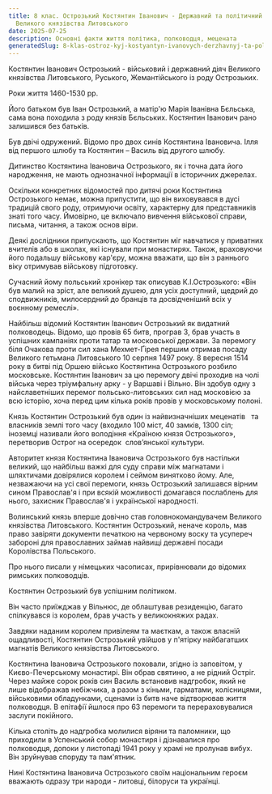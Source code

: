 ```yaml
---
title: 8 клас. Острозький Костянтин Іванович - Державний та політичний діяч
  Великого князівства Литовського
date: 2025-07-25
description: Основні факти життя політика, полководця, мецената
generatedSlug: 8-klas-ostroz-kyj-kostyantyn-ivanovych-derzhavnyj-ta-politychnyj-diyach-velykogo-knyazivstva-lytovs-kogo
---
```



Костянтин Іванович Острозький - військовий і державний діяч Великого князівства Литовського, Руського, Жемантійського із роду Острозьких.

Роки життя 1460-1530 рр. 

Його батьком був Іван Острозький, а матір'ю Марія Іванівна Бєльська, сама вона походила з роду князів Бєльських. Костянтин Іванович рано залишився без батьків.

Був двічі одружений. Відомо про двох синів Костянтина Івановича. Ілля від першого шлюбу та Костянтин – Василь від другого шлюбу.

Дитинство Костянтина Івановича Острозького, як і точна дата його народження, не мають однозначної інформації в історичних джерелах.

Оскільки конкретних відомостей про дитячі роки Костянтина Острозького немає, можна припустити, що він виховувався в дусі традицій свого роду, отримуючи освіту, характерну для представників знаті того часу. Ймовірно, це включало вивчення військової справи, письма, читання, а також основ віри. 

Деякі дослідники припускають, що Костянтин міг навчатися у приватних вчителів або в школах, які існували при монастирях. Також, враховуючи його подальшу військову кар'єру, можна вважати, що він з раннього віку отримував військову підготовку.

Сучасний йому польський хронікер так описував К.І.Острозького: «Він був малий на зріст, але великий душею, для усіх доступний, щедрий до сподвижників, милосердний до бранців та досвідченіший всіх у воєнному ремеслі».

Найбільш відомий Костянтин Іванович Острозький як видатний полководець. Відомо, що провів 65 битв, програв 3, брав участь в успішних кампаніях проти татар та московської держави. За перемогу біля Очакова проти сил хана Мехмет-Ґірея першим отримав посаду Великого гетьмана Литовського 10 серпня 1497 року. 8 вересня 1514 року в битві під Оршею військо Костянтина Острозького розбило московське. Костянтин Іванович за цю перемогу двічі проходив на чолі війська через тріумфальну арку - у Варшаві і Вільно. Він здобув одну з найславетніших перемог польсько-литовських сил над московією за всю історію, хоча перед цим кілька років провів у московському полоні.

Князь Костянтин Острозький був один із найвизначніших меценатів   та власників землі того часу (входило 100 міст, 40 замків, 1300 сіл; іноземці називали його володіння «Країною князя Острозького», перетворив Острог на осередок  слов’янської культури.

Авторитет князя Костянтина Івановича Острозького був настільки великий, що найбільш важкі для суду справи між магнатами і шляхтичами довірялися королем і сеймом винятково йому. Але, незважаючи на усі свої перемоги, князь Острозький залишався вірним сином Православ'я і при всякій можливості домагався послаблень для нього, захисник Православ'я і української народності.

Волинський князь вперше довічно став головнокомандувачем Великого князівства Литовського. Костянтин Острозький, неначе король, мав право завіряти документи печаткою на червоному воску та усупереч забороні для православних займав найвищі державні посади Королівства Польського.

Про нього писали у німецьких часописах, прирівнювали до відомих римських полководців.

Костянтин Острозький був успішним політиком.

Він часто приїжджав у Вільнюс, де облаштував резиденцію, багато спілкувався із королем, брав участь у великокняжих радах.

Завдяки наданим королем привілеям та маєткам, а також власній ощадливості, Костянтин Острозький увійшов у п'ятірку найбагатших магнатів Великого князівства Литовського.

Костянтина Івановича Острозького поховали, згідно із заповітом, у Києво-Печерському монастирі. Він обрав святиню, а не рідний Остріг. Через майже сорок років син Василь встановив надгробок, який не лише відображав небіжчика, а разом з кіньми, гарматами, колісницями, військовими обладунками, сценами із битв наче відтворював життя полководця. В епітафії йшлося про 63 перемоги та перераховувалися заслуги покійного.

Кілька століть до надгробка молилися віряни та паломники, що приходили в Успенський собор монастиря і дізнавалися про полководця, допоки у листопаді 1941 року у храмі не пролунав вибух. Він зруйнував споруду та пам'ятник.

Нині Костянтина Івановича Острозького своїм національним героєм вважають одразу три народи - литовці, білоруси та українці.
